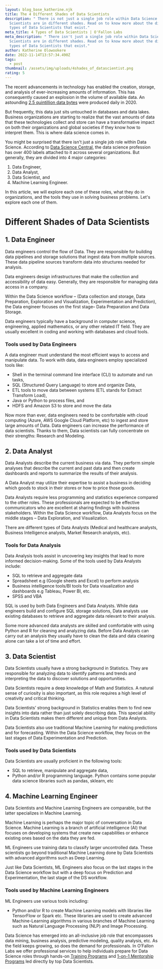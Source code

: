 ```yaml
---
layout: blog_base_katherine.njk
title: The 4 Different Shades of Data Scientists
description: " There is not just a single job role within Data Science. Data
  Scientists are in different shades. Read on to know more about the different
  types of Data Scientists that exist."
meta_title: 4 Types of Data Scientists | O'Fallon Labs
meta_description: " There isn't just a single job role within Data Science. Data
  Scientists are in different shades. Read on to know more about the different
  types of Data Scientists that exist."
author: Katherine Olowookere
date: 2022-11-14T13:57:34.490Z
tags:
  - post
thumbnail: /assets/img/uploads/4shades_of_datascientist.png
rating: 5
---
```

<!--StartFragment-->

The recent advancements in technology has enabled the creation, storage, and analysis of ever-increasing amounts of information. This has consequently caused an explosion in the volume of available data. An astounding [2.5 quintillion data bytes](https://www.domo.com/learn/infographic/data-never-sleeps-5) were produced daily in 2020. 

But frequently, this data just sits untouched in databases and data lakes. Business organizations are starting to realize that the vast amounts of data that these technologies collect and store can have a transformative impact on both their organizations and global societies if they know how to interpret them. This is where data science comes in.

You might be surprised that there isn't just a single job role within Data Science. According to [Data Science Central](https://www.datasciencecentral.com/), the data science profession has over 400 labels attached to it across several organizations. But generally, they are divided into 4 major categories:

1. Data Engineer, 
2. Data Analyst, 
3. Data Scientist, and 
4. Machine Learning Engineer. 

In this article, we will explore each one of these roles, what they do in organizations, and the tools they use in solving business problems. Let's explore each one of them. 

<!--StartFragment-->

<h1>Different Shades of Data Scientists</h1>

<h2> 1. D﻿ata Engineer </h2> 

Data engineers control the flow of Data. They are responsible for building data pipelines and storage solutions that ingest data from multiple sources. These data pipeline sources transform data into structures needed for analysis.

Data engineers design infrastructures that make the collection and accessibility of data easy. Generally, they are responsible for managing data access in a company.

Within the Data Science workflow – (Data collection and storage, Data Preparation, Exploration and Visualization, Experimentation and Prediction), the Data engineer focuses on the first stage– Data Preparation and Data Storage. 

Data engineers typically have a background in computer science, engineering, applied mathematics, or any other related IT field. They are usually excellent in coding and working with databases and cloud tools.

<h3> T﻿ools used by Data Engineers </h3>

A data engineer must understand the most efficient ways to access and manipulate data. To work with data, data engineers employ specialized tools like:

* Shell in the terminal command line interface (CLI) to automate and run tasks,
* SQL (Structured Query Language) to store and organize Data,
* ETL tools to move data between systems (ETL stands for Extract Transform Load),
* Java or Python to process files, and
* HDFS and Amazon S3 to store and move the data 

Now more than ever, data engineers need to be comfortable with cloud computing (Azure, AWS Google Cloud Platform, etc) to ingest and store large amounts of Data. Data engineers can increase the performance of data scientists. Thanks to them, Data scientists can fully concentrate on their strengths: Research and Modeling. 

<h2> 2﻿. Data Analyst </h2>

Data Analysts describe the current business via data. They perform simple analyses that describe the current and past data and then create dashboards and reports to summarize the results of their analysis. 

A Data Analyst may utilize their expertise to assist a business in deciding which goods to stock in their stores or how to price those goods. 

Data Analysts require less programming and statistics experience compared to the other roles. These professionals are expected to be effective communicators who are excellent at sharing findings with business stakeholders. Within the Data Science workflow, Data Analysts focus on the middle stages – Data Exploration, and Visualization. 

There are different types of Data Analysts (Medical and healthcare analysts, Business Intelligence analysts, Market Research analysts, etc). 

<h3> T﻿ools for Data Analysis </h3>

Data Analysis tools assist in uncovering key insights that lead to more informed decision-making. Some of the tools used by Data Analysts include: 

* SQL to retrieve and aggregate data
* Spreadsheet e.g (Google sheets and Excel) to perform analysis
* Business intelligence tools/BI tools for Data visualization and dashboards e.g Tableau, Power BI, etc. 
* SPSS and VBA

SQL is used by both Data Engineers and Data Analysts. While data engineers build and configure SQL storage solutions, Data analysts use existing databases to retrieve and aggregate data relevant to their analysis. 

Some more advanced data analysts are skilled and comfortable with using Python and R for cleaning and analyzing data. Before Data Analysts can carry out an analysis they usually have to clean the data and data cleaning alone can take a lot of time and effort. 

<h2> 3﻿. Data Scientist </h2>

Data Scientists usually have a strong background in Statistics. They are responsible for analyzing data to identify patterns and trends and interpreting the data to discover solutions and opportunities. 

Data Scientists require a deep knowledge of Math and Statistics. A natural sense of curiosity is also important, as this role requires a high level of creativity and critical thinking.

Data Scientists’ strong background in Statistics enables them to find new insights into data rather than just solely describing data. This special ability in Data Scientists makes them different and unique from Data Analysts. 

Data Scientists also use traditional Machine Learning for making predictions and for forecasting. Within the Data Science workflow, they focus on the last stages of Data Experimentation and Prediction. 

<h3>T﻿ools used by Data Scientists </h3>

Data Scientists are usually proficient in the following tools:

* SQL to retrieve, manipulate and aggregate data,
* Python and/or R programming language. Python contains some popular data science libraries such as pandas, sklearn, etc 

<h2> 4. M﻿achine Learning Engineer </h2>  

Data Scientists and Machine Learning Engineers are comparable, but the latter specializes in Machine Learning.

Machine Learning is perhaps the major topic of conversation in Data Science. Machine Learning is a branch of artificial intelligence (AI) that focuses on developing systems that create new capabilities or enhance existing ones based on the data they are fed. 

ML Engineers use training data to classify larger uncontrolled data. These scientists go beyond traditional Machine Learning done by Data Scientists with advanced algorithms such as Deep Learning. 

Just like Data Scientists, ML Engineers also focus on the last stages in the Data Science workflow but with a deep focus on Prediction and Experimentation, the last stage of the DS workflow.  

<h3> T﻿ools used by Machine Learning Engineers </h3>

ML Engineers use various tools including:

* Python and/or R to create Machine Learning models with libraries like TensorFlow or Spark etc. These libraries are used to create advanced Machine-Learning algorithms in various branches of Machine Learning such as Natural Language Processing (NLP) and Image Processing.

Data Science has emerged into an all-inclusive job role that encompasses data mining, business analysis, predictive modeling, quality analysis, etc. As the field keeps growing, so does the demand for professionals. In O’Fallon Labs we offer professional services to help individuals prepare for Data Science roles through hands-on [Training Programs](https://saeedmirshekari.com/ecourse-bdsf-training/) and [1-on-1 Mentorship Programs](https://saeedmirshekari.com/coaching-plan/) led directly by top Data Scientists.

<!--EndFragment-->